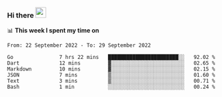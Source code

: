 ### Hi there <a href="https://www.gautamkrishnar.com/"><img src="https://media.giphy.com/media/hvRJCLFzcasrR4ia7z/giphy.gif" width="25px"></a>

📊 **This week I spent my time on**

<!--START_SECTION:waka-->

```text
From: 22 September 2022 - To: 29 September 2022

Go               7 hrs 22 mins   ███████████████████████░░   92.02 %
Dart             12 mins         ▓░░░░░░░░░░░░░░░░░░░░░░░░   02.65 %
Markdown         10 mins         ▓░░░░░░░░░░░░░░░░░░░░░░░░   02.15 %
JSON             7 mins          ▒░░░░░░░░░░░░░░░░░░░░░░░░   01.60 %
Text             3 mins          ▒░░░░░░░░░░░░░░░░░░░░░░░░   00.71 %
Bash             1 min           ░░░░░░░░░░░░░░░░░░░░░░░░░   00.24 %
```

<!--END_SECTION:waka-->
